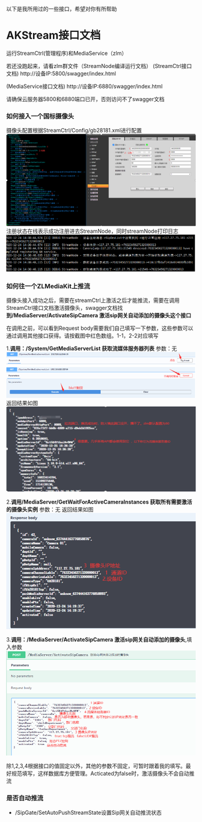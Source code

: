 以下是我所用过的一些接口，希望对你有所帮助
# AKStream接口文档
运行StreamCtrl(管理程序)和MediaService（zlm）

若还没跑起来，请看zlm群文件（StreamNode编译运行文档）
(StreamCtrl接口文档)   http://设备IP:5800/swagger/index.html

(MediaService接口文档)  http://设备IP:6880/swagger/index.html

请确保云服务器5800和6880端口已开，否则访问不了swagger文档

### 如何接入一个国标摄像头
摄像头配置根据StreamCtrl/Config/gb28181.xml进行配置
![image](https://github.com/linshangqiang/AKStream-Readme/blob/main/img1.png)
注册状态在线表示成功注册进去StreamNode，同时streamNode打印日志
![image](https://github.com/linshangqiang/AKStream-Readme/blob/main/img2.png)

### 如何往一个ZLMediaKit上推流
摄像头接入成功之后，需要在streamCtrl上激活之后才能推流，需要在调用StreamCtrl接口文档激活摄像头，swagger文档找**到/MediaServer/ActivateSipCamera  激活sip网关自动添加的摄像头这个接口**

在调用之前，可以看到Request body需要我们自己填写一下参数，这些参数可以通过调用其他接口获得。请按截图中红色数组。1-1，2-2对应填写

1.**调用：/System/GetMediaServerList  获取流媒体服务器列表**
参数：无
![image](https://github.com/linshangqiang/AKStream-Readme/blob/main/img3.png)
返回结果如图
![image](https://github.com/linshangqiang/AKStream-Readme/blob/main/img4.png)

2.**调用/MediaServer/GetWaitForActiveCameraInstances 获取所有需要激活的摄像头实例**
参数：无
返回结果如图
![image](https://github.com/linshangqiang/AKStream-Readme/blob/main/img5.png)

3.**调用：/MediaServer/ActivateSipCamera 激活sip网关自动添加的摄像头**,填入参数
![image](https://github.com/linshangqiang/AKStream-Readme/blob/main/img6.png)

除1,2,3,4根据接口的值固定以外，其他的参数不固定，可暂时跟着我的填写。最好规范填写，这样数据库方便管理。Acticated为false时，激活摄像头不会自动推流

### 是否自动推流
- /SipGate/SetAutoPushStreamState设置Sip网关自动推流状态
